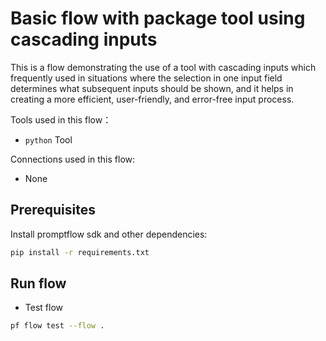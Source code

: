 # Basic flow with package tool using cascading inputs
This is a flow demonstrating the use of a tool with cascading inputs which frequently used in situations where the selection in one input field determines what subsequent inputs should be shown, 
and it helps in creating a more efficient, user-friendly, and error-free input process.

Tools used in this flow：
- `python` Tool

Connections used in this flow:
- None

## Prerequisites

Install promptflow sdk and other dependencies:
```bash
pip install -r requirements.txt
```

## Run flow

- Test flow
```bash
pf flow test --flow .
```